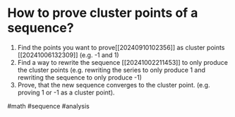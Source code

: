 # How to prove cluster points of a sequence?

1. Find the points you want to prove[[20240910102356]] as cluster points [[20241006132309]] (e.g. -1 and 1)
2. Find a way to rewrite the sequence [[20241002211453]] to only produce the cluster points (e.g. rewriting the series to only produce 1 and rewriting the sequence to only produce -1)
3. Prove, that the new sequence converges to the cluster point. (e.g. proving 1 or -1 as a cluster point).

#math #sequence #analysis
